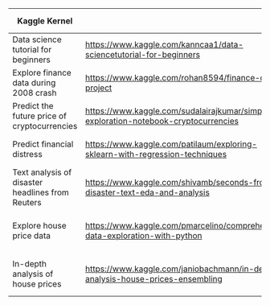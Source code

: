 |Kaggle Kernel| | Uses Data From||
|--------------------------------------------------|-------------------------------------------------------------------------------------|----------------------------------------------|----------------------------------------------------------------------|
| Data science tutorial for beginners              | https://www.kaggle.com/kanncaa1/data-sciencetutorial-for-beginners                  | Pokemon- Weedle's Cave                       | https://www.kaggle.com/terminus7/pokemon-challenge                   |
| Explore finance data during 2008 crash           | https://www.kaggle.com/rohan8594/finance-data-project                               | Stock Data                                   | https://www.kaggle.com/rohan8594/stock-data                          |
| Predict the future price of cryptocurrencies     | https://www.kaggle.com/sudalairajkumar/simple-exploration-notebook-cryptocurrencies | Cryptocurrency Historical Prices             | https://www.kaggle.com/sudalairajkumar/cryptocurrencypricehistory    |
| Predict financial distress                       | https://www.kaggle.com/patilaum/exploring-sklearn-with-regression-techniques        | Financial Distress Prediction                | https://www.kaggle.com/shebrahimi/financial-distress                 |
| Text analysis of disaster headlines from Reuters | https://www.kaggle.com/shivamb/seconds-from-disaster-text-eda-and-analysis          | The Historical Reuters News-Wire             | https://www.kaggle.com/therohk/reuters-news-wire-archive             |
| Explore house price data                         | https://www.kaggle.com/pmarcelino/comprehensive-data-exploration-with-python        | House Prices: Advanced Regression Techniques | https://www.kaggle.com/c/house-prices-advanced-regression-techniques |
| In-depth analysis of house prices                | https://www.kaggle.com/janiobachmann/in-depth-analysis-house-prices-ensembling      | House Prices: Advanced Regression Techniques | https://www.kaggle.com/c/house-prices-advanced-regression-techniques |

